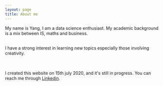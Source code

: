 ```yaml
---
layout: page
title: About me
---
```


<p style="text-align:justify">
My name is Yang, I am a data science enthusiast. My academic background is a mix between
IS, maths and business.

<br>
<br>

I have a strong interest in learning new topics especially those involving creativity.

<br>
<br>
I created this website on 15th july 2020, and it's still in progress.
You can reach me through <a class="cleanLink" href="http://linkedin.com/in/yangwangparis">Linkedin</a>.
</p>
